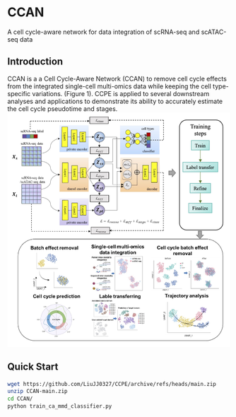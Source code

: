 # CCAN
A cell cycle-aware network for data integration of scRNA-seq and scATAC-seq data

## Introduction
CCAN is a a Cell Cycle-Aware Network (CCAN) to remove cell cycle effects from the integrated single-cell multi-omics data while keeping the cell type-specific variations. (Figure 1). CCPE is applied to several downstream analyses and applications to demonstrate its ability to accurately estimate the cell cycle pseudotime and stages.<br/>
![image](https://github.com/LiuJJ0327/CCAN/blob/main/images/Fig%201.png)<br/>

## Quick Start<br/>
```bash
wget https://github.com/LiuJJ0327/CCPE/archive/refs/heads/main.zip
unzip CCAN-main.zip
cd CCAN/
python train_ca_mmd_classifier.py
